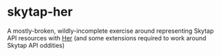 # skytap-her
A mostly-broken, wildly-incomplete exercise around representing Skytap API resources with [Her](http://her-rb.org) (and some extensions required to work around Skytap API oddities)
